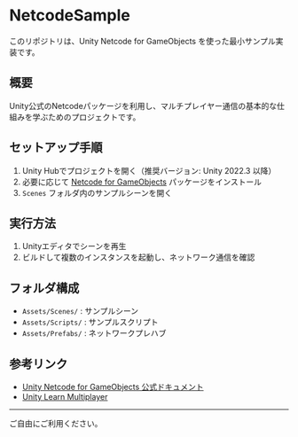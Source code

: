 # NetcodeSample

このリポジトリは、Unity Netcode for GameObjects を使った最小サンプル実装です。

## 概要
Unity公式のNetcodeパッケージを利用し、マルチプレイヤー通信の基本的な仕組みを学ぶためのプロジェクトです。

## セットアップ手順
1. Unity Hubでプロジェクトを開く（推奨バージョン: Unity 2022.3 以降）
2. 必要に応じて [Netcode for GameObjects](https://docs-multiplayer.unity3d.com/) パッケージをインストール
3. `Scenes` フォルダ内のサンプルシーンを開く

## 実行方法
1. Unityエディタでシーンを再生
2. ビルドして複数のインスタンスを起動し、ネットワーク通信を確認

## フォルダ構成
- `Assets/Scenes/` : サンプルシーン
- `Assets/Scripts/` : サンプルスクリプト
- `Assets/Prefabs/` : ネットワークプレハブ

## 参考リンク
- [Unity Netcode for GameObjects 公式ドキュメント](https://docs-multiplayer.unity3d.com/)
- [Unity Learn Multiplayer](https://learn.unity.com/course/unity-multiplayer)

---
ご自由にご利用ください。
